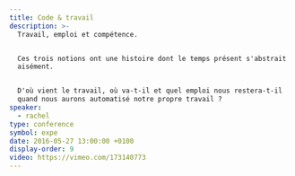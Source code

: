 ```yaml
---
title: Code & travail
description: >-
  Travail, emploi et compétence.


  Ces trois notions ont une histoire dont le temps présent s'abstrait
  aisément.


  D'où vient le travail, où va-t-il et quel emploi nous restera-t-il
  quand nous aurons automatisé notre propre travail ?
speaker:
  - rachel
type: conference
symbol: expe
date: 2016-05-27 13:00:00 +0100
display-order: 9
video: https://vimeo.com/173140773
---
```


